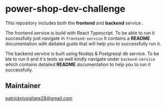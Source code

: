 # power-shop-dev-challenge

This repository includes both the **frontend** and **backend** service .

The frontend service is build with React Typescript. To be able to run it successfully just navigate in `frontend-service` It contains a **README** documentation with daitaled guids that will help you to successfully run it.


The backend service is built using Nodejs & Postgresql db service. To be ble to run it and it's tests as well kindly navigate under `backend-service` which contains detailed **README** documentation to help you to run it successfully.


## Maintainer 
patrickniyogitare28@gmail.com